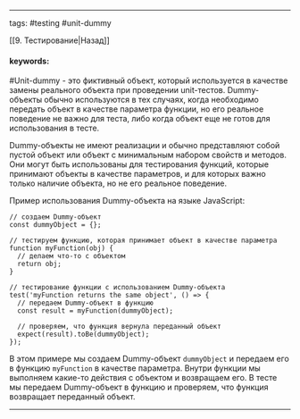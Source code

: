 ____

tags: #testing #unit-dummy

[[9. Тестирование|Назад]]

#### keywords:

#Unit-dummy - это фиктивный объект, который используется в качестве замены реального объекта при проведении unit-тестов. Dummy-объекты обычно используются в тех случаях, когда необходимо передать объект в качестве параметра функции, но его реальное поведение не важно для теста, либо когда объект еще не готов для использования в тесте.

Dummy-объекты не имеют реализации и обычно представляют собой пустой объект или объект с минимальным набором свойств и методов. Они могут быть использованы для тестирования функций, которые принимают объекты в качестве параметров, и для которых важно только наличие объекта, но не его реальное поведение.

Пример использования Dummy-объекта на языке JavaScript:

```
// создаем Dummy-объект
const dummyObject = {};

// тестируем функцию, которая принимает объект в качестве параметра
function myFunction(obj) {
  // делаем что-то с объектом
  return obj;
}

// тестирование функции с использованием Dummy-объекта
test('myFunction returns the same object', () => {
  // передаем Dummy-объект в функцию
  const result = myFunction(dummyObject);

  // проверяем, что функция вернула переданный объект
  expect(result).toBe(dummyObject);
});
```

В этом примере мы создаем Dummy-объект `dummyObject` и передаем его в функцию `myFunction` в качестве параметра. Внутри функции мы выполняем какие-то действия с объектом и возвращаем его. В тесте мы передаем Dummy-объект в функцию и проверяем, что функция возвращает переданный объект.

_____

